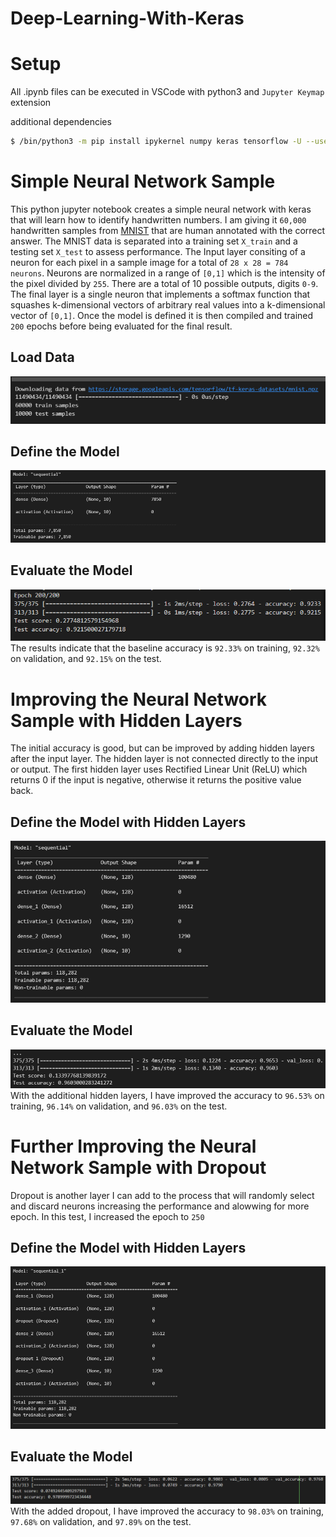 # Deep-Learning-With-Keras

# Setup

All .ipynb files can be executed in VSCode with python3 and `Jupyter Keymap` extension

additional dependencies

```bash
$ /bin/python3 -m pip install ipykernel numpy keras tensorflow -U --user --force-reinstall
```

# Simple Neural Network Sample

This python jupyter notebook creates a simple neural network with keras that will learn how to identify handwritten
numbers. I am giving it `60,000` handwritten samples from [MNIST](http://yann.lecun.com/exdb/mnist/) that are human annotated with the correct answer. The MNIST data is separated into a training set `X_train` and a testing set `X_test` to assess performance. The Input layer consiting of a neuron for each pixel in a sample image for a total of `28 x 28 = 784 neurons`. Neurons are normalized in a range of `[0,1]` which is the intensity of the pixel divided by `255`. There are a total of 10 possible outputs, digits `0-9`. The final layer is a single neuron that implements a softmax function that squashes k-dimensional vectors of arbitrary real values into a k-dimensional vector of `[0,1]`. Once the model is defined it is then compiled and trained `200` epochs before being evaluated for the final result.

## Load Data
![Loading Data](images/load-data0.PNG "Train and Test samples loaded")

## Define the Model
![Defining the Model](images/define-model0.PNG "Model defined")

## Evaluate the Model
![Evaluating the Model](images/evaluate-model0.PNG "Model evaluated") \
The results indicate that the baseline accuracy is `92.33%` on training, `92.32%` on validation, and `92.15%` on the test.

# Improving the Neural Network Sample with Hidden Layers

The initial accuracy is good, but can be improved by adding hidden layers after the input layer. The hidden layer is not connected directly to the input or output. The first hidden layer uses Rectified Linear Unit (ReLU) which returns 0 if the input is negative, otherwise it returns the positive value back. 

## Define the Model with Hidden Layers
![Defining the Model with Hidden Layers](images/define-model1.PNG "Model defined")

## Evaluate the Model
![Evaluating the Model with Hidden Layers](images/evaluate-model1.PNG "Model evaluated") \
With the additional hidden layers, I have improved the accuracy to `96.53%` on training, `96.14%` on validation, and `96.03%` on the test.

# Further Improving the Neural Network Sample with Dropout

Dropout is another layer I can add to the process that will randomly select and discard neurons increasing the performance
and alowwing for more epoch. In this test, I increased the epoch to `250`

## Define the Model with Hidden Layers
![Defining the Model with Hidden Layers](images/define-model2.PNG "Model defined")

## Evaluate the Model
![Evaluating the Model with Hidden Layers](images/evaluate-model2.PNG "Model evaluated") \
With the added dropout, I have improved the accuracy to `98.03%` on training, `97.68%` on validation, and `97.89%` on the test.